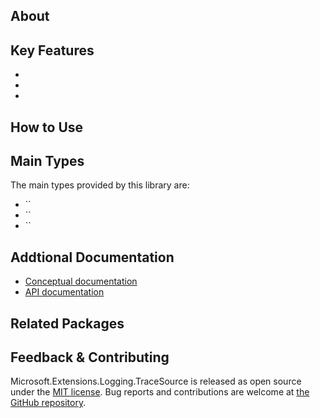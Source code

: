 ## About

<!-- A description of the package and where one can find more documentation -->



## Key Features

<!-- The key features of this package -->

* 
* 
* 

## How to Use

<!-- A compelling example on how to use this package with code, as well as any specific guidelines for when to use the package -->

## Main Types

<!-- The main types provided in this library -->

The main types provided by this library are:

* ``
* ``
* ``

## Addtional Documentation

<!-- Links to further documentation. Remove conceptual documentation if not available for the library. -->

* [Conceptual documentation](https://learn.microsoft.com/en-us/dotnet/standard/serialization/**LIBRARYNAME**/overview)
* [API documentation](https://learn.microsoft.com/en-us/dotnet/api/**LIBRARYNAME**)

## Related Packages

<!-- The related packages associated with this package -->

## Feedback & Contributing

<!-- How to provide feedback on this package and contribute to it -->

Microsoft.Extensions.Logging.TraceSource is released as open source under the [MIT license](https://licenses.nuget.org/MIT). Bug reports and contributions are welcome at [the GitHub repository](https://github.com/dotnet/runtime).